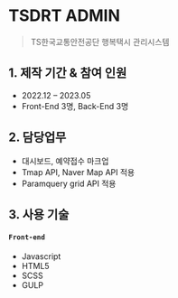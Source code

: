 # TSDRT ADMIN
>TS한국교통안전공단 행복택시 관리시스템

<!-- <p align="center"><a href="https://jeonyk.github.io" target="_blank" rel="noopener noreferrer"><img src="./image/intro.png" alt=""></a></p> -->

<!-- <p align="center"><strong>desc</strong></p> -->

<!-- [![All Contributors](https://img.shields.io/badge/all_contributors-4-orange.svg?style=flat-square)](#contributors) -->

## 1. 제작 기간 & 참여 인원
- 2022.12 – 2023.05
- Front-End 3명, Back-End 3명

## 2. 담당업무
- 대시보드, 예약접수 마크업
- Tmap API, Naver Map API 적용
- Paramquery grid API 적용

## 3. 사용 기술
#### `Front-end`
  - Javascript
  - HTML5
  - SCSS
  - GULP
<!-- desc.
desc [desc](https://jeonyk.github.io) desc.

```
# issue example - adding contents
title : 
contents : 
```

```
# issue example - fixing the wrong info
title : 
contents : 
``` -->



<!-- ## TITLE ✨💻🚇📖😄 -->

<!-- desc ([desc](https://jeonyk.github.io) desc.): -->
<!-- ALL-CONTRIBUTORS-LIST:START - Do not remove or modify this section -->
<!-- prettier-ignore-start -->
<!-- markdownlint-disable -->
<!-- <table>
  <tr>
    <td align="center"><a href="https://jeonyk.github.io"><img src="https://avatars2.githubusercontent.com/u/3272748?v=4" width="100px;" alt=""/><br /><sub><b>Jeonyk</b></sub></a><br /><a href="https://github.com" title="Code"></a> <a href="https://github.com/" title="Documentation"></a> <a href="#infra" title=""></a></td>
  </tr>
</table> -->

<!-- markdownlint-enable -->
<!-- prettier-ignore-end -->
<!-- ALL-CONTRIBUTORS-LIST:END -->

<!-- This project desc! -->
